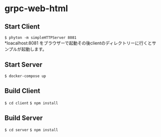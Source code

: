 # grpc-web-html
## Start Client
`$ phyton -m simpleHTTPServer 8081`  
*loacalhost:8081 をブラウザーで起動その後clientのディレクトリーに行くとサンプルが起動します。
## Start Server
`$ docker-compose up`
## Build Client
`$ cd client`
`$ npm install`
## Build Server
`$ cd server`
`$ npm install`
